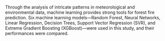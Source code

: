 Through the analysis of intricate patterns in meteorological and environmental data, machine learning provides strong tools for forest fire prediction. Six machine learning models—Random Forest, Neural Networks, Linear Regression, Decision Trees, Support Vector Regression (SVR), and Extreme Gradient Boosting (XGBoost)—were used in this study, and their performances were compared.
